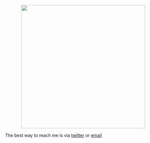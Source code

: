 
  
<!-- ![Under Construction](construction.gif) -->

<!-- ![Bart](https://media4.giphy.com/media/v1.Y2lkPTc5MGI3NjExMHJkcjYxMWg1YzhyYXM1bTMyMzB1d2I5dXJuenF5b3VhNDFmZXZhMiZlcD12MV9pbnRlcm5hbF9naWZfYnlfaWQmY3Q9Zw/SajdfSNg6f8rK/giphy.webp) -->

<div style="text-align: center;"> 
  <img width="400" src="https://readme-typing-svg.herokuapp.com?font=JetBrains+Mono&weight=600&size=30&duration=3000&color=2AF7B4&width=535&lines=NeoVim+up+front+👨‍💼;Emacs+in+the+back!+🥳"/>
</div>

The best way to reach me is via [twitter](https://x.com/theoboldalex) or [email](mailto:theoboldalex@gmail.com)

